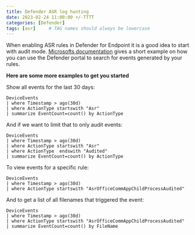 ```yaml
---
title: Defender ASR log hunting
date: 2023-02-24 11:00:00 +/-TTTT
categories: [Defender]
tags: [asr]     # TAG names should always be lowercase
---
```

When enabling ASR rules in Defender for Endpoint it is a good idea to start with audit mode. [Microsofts documentation](https://learn.microsoft.com/en-us/microsoft-365/security/defender-endpoint/attack-surface-reduction?view=o365-worldwide) gives a short example on how you can use the Defender portal to search for events generated by your rules. 


**Here are some more examples to get you started**

Show all events for the last 30 days:

```
DeviceEvents
| where Timestamp > ago(30d)
| where ActionType startswith "Asr"
| summarize EventCount=count() by ActionType
```

And if we want to limit that to only audit events:

```
DeviceEvents
| where Timestamp > ago(30d)
| where ActionType startswith "Asr"
| where ActionType  endswith "Audited"
| summarize EventCount=count() by ActionType
```

To view events for a specific rule:

```
DeviceEvents
| where Timestamp > ago(30d)
| where ActionType startswith "AsrOfficeCommAppChildProcessAudited"
```

And to get a list of all filenames that triggered the event:

```
DeviceEvents
| where Timestamp > ago(30d)
| where ActionType startswith "AsrOfficeCommAppChildProcessAudited"
| summarize EventCount=count() by FileName
```